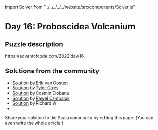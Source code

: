 import Solver from "../../../../../website/src/components/Solver.js"

# Day 16: Proboscidea Volcanium

## Puzzle description

https://adventofcode.com/2022/day/16

## Solutions from the community

- [Solution](https://github.com/erikvanoosten/advent-of-code/blob/main/src/main/scala/nl/grons/advent/y2022/Day16.scala) by [Erik van Oosten](https://github.com/erikvanoosten)
- [Solution](https://gist.github.com/JavadocMD/ad657672282b2b547334f10bd15d3066) by [Tyler Coles](https://github.com/JavadocMD)
- [Solution](https://github.com/cosminci/advent-of-code/blob/master/src/main/scala/com/github/cosminci/aoc/_2022/Day16.scala) by Cosmin Ciobanu
- [Solution](https://github.com/AvaPL/Advent-of-Code-2022/tree/main/src/main/scala/day16) by [Paweł Cembaluk](https://github.com/AvaPL)
- [Solution](https://github.com/w-r-z-k/aoc2022/blob/main/src/main/scala/Day16.scala) by Richard W
- 

Share your solution to the Scala community by editing this page. (You can even write the whole article!)
